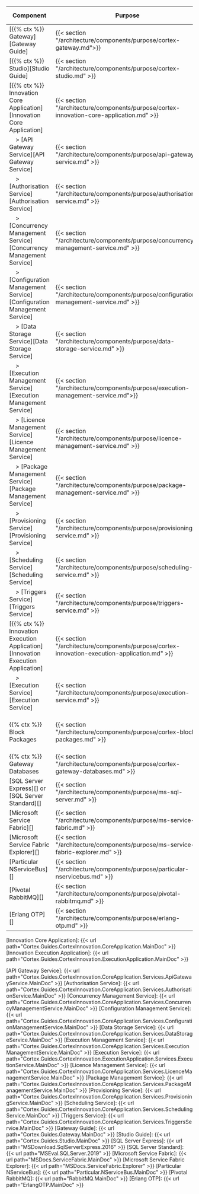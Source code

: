 | Component                                                                            | Purpose                                                                                       | Required/Optional           | Server Role                                |
|--------------------------------------------------------------------------------------|-----------------------------------------------------------------------------------------------|-----------------------------|--------------------------------------------|
| [{{% ctx %}} Gateway][Gateway Guide]                                                 | {{< section "/architecture/components/purpose/cortex-gateway.md">}}                           | Required                    | Web Application Server                     |
| [{{% ctx %}} Studio][Studio Guide]                                                   | {{< section "/architecture/components/purpose/cortex-studio.md" >}}                           | Required                    | Web Application Server                     |
| [{{% ctx %}} Innovation Core Application][Innovation Core Application]               | {{< section "/architecture/components/purpose/cortex-innovation-core-application.md" >}}      | Required                    | Application Server                         |
| &nbsp; &nbsp; > [API Gateway Service][API Gateway Service]                           | {{< section "/architecture/components/purpose/api-gateway-service.md" >}}                     | -                           | -                                          |
| &nbsp; &nbsp; > [Authorisation Service][Authorisation Service]                       | {{< section "/architecture/components/purpose/authorisation-service.md" >}}                   | -                           | -                                          |
| &nbsp; &nbsp; > [Concurrency Management Service][Concurrency Management Service]     | {{< section "/architecture/components/purpose/concurrency-management-service.md" >}}          | -                           | -                                          |
| &nbsp; &nbsp; > [Configuration Management Service][Configuration Management Service] | {{< section "/architecture/components/purpose/configuration-management-service.md" >}}        | -                           | -                                          |
| &nbsp; &nbsp; > [Data Storage Service][Data Storage Service]                         | {{< section "/architecture/components/purpose/data-storage-service.md" >}}                    | -                           | -                                          |
| &nbsp; &nbsp; > [Execution Management Service][Execution Management Service]         | {{< section "/architecture/components/purpose/execution-management-service.md">}}             | -                           | -                                          |
| &nbsp; &nbsp; > [Licence Management Service][Licence Management Service]             | {{< section "/architecture/components/purpose/licence-management-service.md" >}}              | -                           | -                                          |
| &nbsp; &nbsp; > [Package Management Service][Package Management Service]             | {{< section "/architecture/components/purpose/package-management-service.md" >}}              | -                           | -                                          |
| &nbsp; &nbsp; > [Provisioning Service][Provisioning Service]                         | {{< section "/architecture/components/purpose/provisioning-service.md" >}}                    | -                           | -                                          |
| &nbsp; &nbsp; > [Scheduling Service][Scheduling Service]                             | {{< section "/architecture/components/purpose/scheduling-service.md" >}}                      | -                           | -                                          |
| &nbsp; &nbsp; > [Triggers Service][Triggers Service]                             | {{< section "/architecture/components/purpose/triggers-service.md" >}}                      | -                           | -                                          |
| [{{% ctx %}} Innovation Execution Application][Innovation Execution Application]     | {{< section "/architecture/components/purpose/cortex-innovation-execution-application.md" >}} | Required                    | Application Server                         |
| &nbsp; &nbsp; > [Execution Service][Execution Service]                               | {{< section "/architecture/components/purpose/execution-service.md" >}}                       | -                           | -                                          |
| {{% ctx %}} Block Packages                                                           | {{< section "/architecture/components/purpose/cortex-block-packages.md" >}}                   | Required                    | Web Application Server, Application Server |
| {{% ctx %}} Gateway Databases                                                        | {{< section "/architecture/components/purpose/cortex-gateway-databases.md" >}}                | Required<br />(End of life) | Web Application Server                     |
| [SQL Server Express][] or [SQL Server Standard][]                                    | {{< section "/architecture/components/purpose/ms-sql-server.md" >}}                           | Required<br />(End of life) | Web Application Server                     |
| [Microsoft Service Fabric][]                                                         | {{< section "/architecture/components/purpose/ms-service-fabric.md" >}}                       | Required                    | Application Server                         |
| [Microsoft Service Fabric Explorer][]                                                | {{< section "/architecture/components/purpose/ms-service-fabric-explorer.md" >}}              | Required                    | Application Server                         |
| [Particular NServiceBus][]                                                           | {{< section "/architecture/components/purpose/particular-nservicebus.md" >}}                  | Required                    | Application Server                         |
| [Pivotal RabbitMQ][]                                                                 | {{< section "/architecture/components/purpose/pivotal-rabbitmq.md" >}}                        | Required                    | Application Server                         |
| [Erlang OTP][]                                                                       | {{< section "/architecture/components/purpose/erlang-otp.md" >}}                              | Required                    | Application Server                         |

[Innovation Core Application]: {{< url path="Cortex.Guides.CortexInnovation.CoreApplication.MainDoc" >}}
[Innovation Execution Application]: {{< url path="Cortex.Guides.CortexInnovation.ExecutionApplication.MainDoc" >}}

[API Gateway Service]: {{< url path="Cortex.Guides.CortexInnovation.CoreApplication.Services.ApiGatewayService.MainDoc" >}}
[Authorisation Service]: {{< url path="Cortex.Guides.CortexInnovation.CoreApplication.Services.AuthorisationService.MainDoc" >}}
[Concurrency Management Service]: {{< url path="Cortex.Guides.CortexInnovation.CoreApplication.Services.ConcurrencyManagementService.MainDoc" >}}
[Configuration Management Service]: {{< url path="Cortex.Guides.CortexInnovation.CoreApplication.Services.ConfigurationManagementService.MainDoc" >}}
[Data Storage Service]: {{< url path="Cortex.Guides.CortexInnovation.CoreApplication.Services.DataStorageService.MainDoc" >}}
[Execution Management Service]: {{< url path="Cortex.Guides.CortexInnovation.CoreApplication.Services.ExecutionManagementService.MainDoc" >}}
[Execution Service]: {{< url path="Cortex.Guides.CortexInnovation.ExecutionApplication.Services.ExecutionService.MainDoc" >}}
[Licence Management Service]: {{< url path="Cortex.Guides.CortexInnovation.CoreApplication.Services.LicenceManagementService.MainDoc" >}}
[Package Management Service]: {{< url path="Cortex.Guides.CortexInnovation.CoreApplication.Services.PackageManagementService.MainDoc" >}}
[Provisioning Service]: {{< url path="Cortex.Guides.CortexInnovation.CoreApplication.Services.ProvisioningService.MainDoc" >}}
[Scheduling Service]: {{< url path="Cortex.Guides.CortexInnovation.CoreApplication.Services.SchedulingService.MainDoc" >}}
[Triggers Service]: {{< url path="Cortex.Guides.CortexInnovation.CoreApplication.Services.TriggersService.MainDoc" >}}
[Gateway Guide]: {{< url path="Cortex.Guides.Gateway.MainDoc" >}}
[Studio Guide]: {{< url path="Cortex.Guides.Studio.MainDoc" >}}
[SQL Server Express]: {{< url path="MSDownload.SqlServerExpress.2016" >}}
[SQL Server Standard]: {{< url path="MSEval.SQLServer.2019" >}}
[Microsoft Service Fabric]: {{< url path="MSDocs.ServiceFabric.MainDoc" >}}
[Microsoft Service Fabric Explorer]: {{< url path="MSDocs.ServiceFabric.Explorer" >}}
[Particular NServiceBus]: {{< url path="Particular.NServiceBus.MainDoc" >}}
[Pivotal RabbitMQ]: {{< url path="RabbitMQ.MainDoc" >}}
[Erlang OTP]: {{< url path="ErlangOTP.MainDoc" >}}